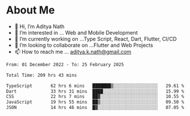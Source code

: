 # About Me

- 👋 Hi, I’m Aditya Nath
- 👀 I’m interested in ... Web and Mobile Development
- 🌱 I’m currently working on ...Type Script, React, Dart, Flutter, CI/CD
- 💞️ I’m looking to collaborate on ...Flutter and Web Projects
- 📫 How to reach me ... aditya.k.nath@gmail.com

<!--START_SECTION:waka-->

```txt
From: 01 December 2022 - To: 25 February 2025

Total Time: 209 hrs 43 mins

TypeScript       62 hrs 6 mins   ███████▒░░░░░░░░░░░░░░░░░   29.61 %
Dart             33 hrs 31 mins  ████░░░░░░░░░░░░░░░░░░░░░   15.99 %
CSS              22 hrs 7 mins   ██▓░░░░░░░░░░░░░░░░░░░░░░   10.55 %
JavaScript       19 hrs 55 mins  ██▒░░░░░░░░░░░░░░░░░░░░░░   09.50 %
JSON             14 hrs 46 mins  █▓░░░░░░░░░░░░░░░░░░░░░░░   07.05 %
```

<!--END_SECTION:waka-->

<!---
kronosking007/kronosking007 is a ✨ special ✨ repository because its `README.md` (this file) appears on your GitHub profile.
You can click the Preview link to take a look at your changes.
--->
